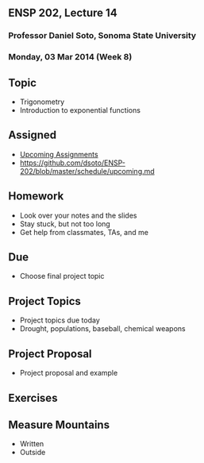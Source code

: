 ## ENSP 202, Lecture 14
### Professor Daniel Soto, Sonoma State University
### Monday, 03 Mar 2014 (Week 8)

## Topic
- Trigonometry
- Introduction to exponential functions

## Assigned
- [Upcoming Assignments](https://github.com/dsoto/ENSP-202/blob/master/schedule/upcoming.md)
- https://github.com/dsoto/ENSP-202/blob/master/schedule/upcoming.md

## Homework
- Look over your notes and the slides
- Stay stuck, but not too long
- Get help from classmates, TAs, and me

## Due
- Choose final project topic

## Project Topics
- Project topics due today
- Drought, populations, baseball, chemical weapons

## Project Proposal
- Project proposal and example

## Exercises



## Measure Mountains
- Written
- Outside


